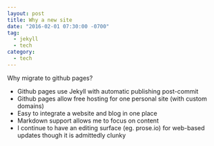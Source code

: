 ```yaml
---
layout: post
title: Why a new site
date: "2016-02-01 07:30:00 -0700"
tag:
  - jekyll
  - tech
category: 
  - tech
---
```




Why migrate to github pages?

* Github pages use Jekyll with automatic publishing post-commit
* Github pages allow free hosting for one personal site (with custom domains)
* Easy to integrate a website and blog in one place
* Markdown support allows me to focus on content
* I continue to have an editing surface (eg. prose.io) for web-based updates
  though it is admittedly clunky
